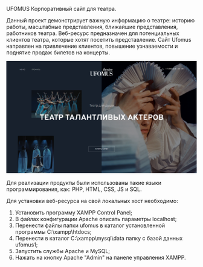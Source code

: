 UFOMUS
Корпоративный сайт для театра.

Данный проект демонстрирует важную информацию о театре: историю работы, масштабные представления, ближайшие представления, работников театра. Веб-ресурс предназначен для потенциальных клиентов театра, которые хотят посетить представление. Сайт Ufomus направлен на привлечение клиентов, повышение узнаваемости и поднятие продаж билетов на концерты.

![index](img/img_readme/index.png)

Для реализации продукты были использованы такие языки программирования, как: PHP, HTML, CSS, JS и SQL.

Для установки веб-ресурса на свой локальных хост необходимо:
1. Установить программу XAMPP Control Panel;
2. В файлах конфигурации Apache описать параметры localhost;
3. Перенести файлы папки ufomus в каталог установленной программы C:\xampp\htdocs;
4. Перенести в каталог C:\xampp\mysql\data папку с базой данных ufomus1;
5. Запустить службы Apache и MySQL;
6. Нажать на кнопку Apache "Admin" на панеле управления XAMPP.



